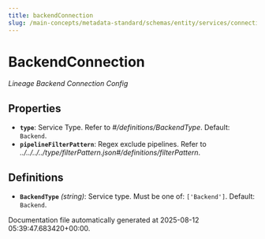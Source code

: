```yaml
---
title: backendConnection
slug: /main-concepts/metadata-standard/schemas/entity/services/connections/pipeline/backendconnection
---
```


# BackendConnection

*Lineage Backend Connection Config*

## Properties

- **`type`**: Service Type. Refer to *#/definitions/BackendType*. Default: `Backend`.
- **`pipelineFilterPattern`**: Regex exclude pipelines. Refer to *../../../../type/filterPattern.json#/definitions/filterPattern*.
## Definitions

- **`BackendType`** *(string)*: Service type. Must be one of: `['Backend']`. Default: `Backend`.


Documentation file automatically generated at 2025-08-12 05:39:47.683420+00:00.
